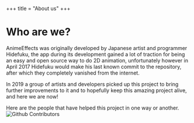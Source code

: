 +++
title = "About us"
+++

# Who are we?

AnimeEffects was originally developed by Japanese artist and programmer Hidefuku, the app during its development gained a lot of traction for being an easy and open source way to do 2D animation, unfortunately however in April 2017 Hidefuku would make his last known commit to the repository, after which they completely vanished from the internet.

In 2019 a group of artists and developers picked up this project to bring further improvements to it and to hopefully keep this amazing project alive, and here we are now!

Here are the people that have helped this project in one way or another.
![Github Contributors](https://contrib.rocks/image?repo=AnimeEffectsDevs/AnimeEffects)


